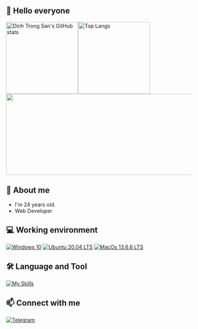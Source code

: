 ## 👋 Hello everyone

<div style="display: flex; align-items: center;">
  <img src="https://github-readme-stats.vercel.app/api?username=dinhsan2000&bg_color=30,e96443,904e95&title_color=fff&text_color=fff&icon_color=fff&hide_border=false&include_all_commits=false&count_private=true&show_icons=true" alt="Dinh Trong San's GitHub stats" style="height: 195px;">
  <img src="https://github-readme-stats.vercel.app/api/top-langs/?username=dinhsan2000&bg_color=30,e96443,904e95&title_color=fff&text_color=fff&icon_color=fff&layout=compact&langs_count=8" alt="Top Langs" style="height: 195px;">
</div>

<img width="800" height="220" src="https://streak-stats.demolab.com?user=dinhsan2000&theme=highcontrast&hide_border=true&border_radius=5&card_width=800">

## 🤗 About me
- I'm 24 years old.
- Web Developer

## 💻 Working environment
[![Windows 10](https://img.shields.io/badge/Windows_10-0078D6?style=for-the-badge&logo=windows&logoColor=white)](https://www.microsoft.com/en-us/windows/windows-11)
[![Ubuntu 20.04 LTS](https://img.shields.io/badge/Ubuntu_20.04_LTS-294172?style=for-the-badge&logo=ubuntu&logoColor=orange)](https://ubuntu.com)
[![MacOs 13.6.6 LTS](https://shields.io/badge/MacOS--9cf?logo=Apple&style=for-the-badge)](https://apple.com)

## 🛠 Language and Tool
[![My Skills](https://skillicons.dev/icons?i=html,css,js,react,bootstrap,php,mysql,laravel)](#)

## 📫 Connect with me
[![Telegram](https://img.shields.io/badge/Telegram-0088cc?style=for-the-badge&logo=telegram&logoColor=ffffff)](https://t.me/san2k)
